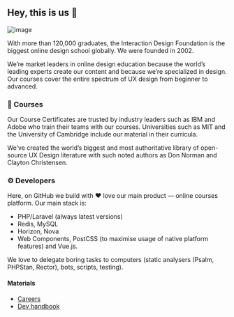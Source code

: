 ## Hey, this is us 👋

![image](https://user-images.githubusercontent.com/5278175/145217438-3b89567e-f427-4dac-b3d0-f44307a5d796.png)


With more than 120,000 graduates, the Interaction Design Foundation is the biggest online design school globally.
We were founded in 2002.


We’re market leaders in online design education because the world’s leading experts create our content and because we’re specialized in design.
Our courses cover the entire spectrum of UX design from beginner to advanced.


### 🍿 Courses

Our Course Certificates are trusted by industry leaders such as IBM and Adobe who train their teams with our courses.
Universities such as MIT and the University of Cambridge include our material in their curricula.

We’ve created the world’s biggest and most authoritative library of open-source UX Design literature
with such noted authors as Don Norman and Clayton Christensen.


### ⚙️ Developers

Here, on GitHub we build with ❤️ love our main product — online courses platform. Our main stack is:

 - PHP/Laravel (always latest versions)
 - Redis, MySQL
 - Horizon, Nova
 - Web Components, PostCSS (to maximise usage of native platform features) and Vue.js.

We love to delegate boring tasks to computers (static analysers (Psalm, PHPStan, Rector), bots, scripts, testing).


#### Materials
 - [Careers](https://www.interaction-design.org/about/careers)
 - [Dev handbook](https://handbook.interaction-design.org/)
